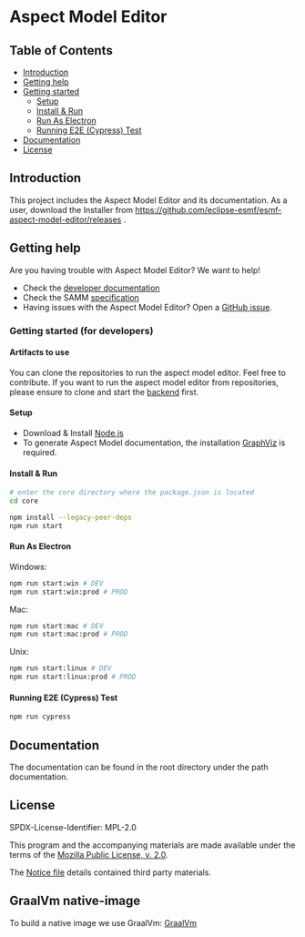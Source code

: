 # Aspect Model Editor

## Table of Contents

- [Introduction](#introduction)
- [Getting help](#getting-help)
- [Getting started](#getting-started)
  - [Setup](#setup)
  - [Install & Run](#install--run)
  - [Run As Electron](#run-as-electron)
  - [Running E2E (Cypress) Test](#running-e2e-cypress-test)
- [Documentation](#documentation)
- [License](#license)

## Introduction

This project includes the Aspect Model Editor and its documentation.
As a user, download the Installer from https://github.com/eclipse-esmf/esmf-aspect-model-editor/releases .

## Getting help

Are you having trouble with Aspect Model Editor? We want to help!

- Check the [developer documentation](https://eclipse-esmf.github.io)
- Check the
  SAMM [specification](https://eclipse-esmf.github.io/samm-specification/2.1.0/index.html)
- Having issues with the Aspect Model Editor? Open
  a [GitHub issue](https://github.com/eclipse-esmf/esmf-aspect-model-editor/issues).

### Getting started (for developers)

#### Artifacts to use 

You can clone the repositories to run the aspect model editor. Feel free to contribute.
If you want to run the aspect model editor from repositories, please ensure to clone and start the [backend](https://github.com/eclipse-esmf/esmf-aspect-model-editor-backend) first.

#### Setup

- Download & Install [Node.js](https://nodejs.org/en/download/)
- To generate Aspect Model documentation, the installation [GraphViz](https://graphviz.org/download) is required.

#### Install & Run

```bash
# enter the core directory where the package.json is located
cd core

npm install --legacy-peer-deps
npm run start
```

#### Run As Electron

Windows:

```bash
npm run start:win # DEV
npm run start:win:prod # PROD
```

Mac:

```bash
npm run start:mac # DEV
npm run start:mac:prod # PROD
```

Unix:

```bash
npm run start:linux # DEV
npm run start:linux:prod # PROD
```

#### Running E2E (Cypress) Test

```bash
npm run cypress
```

## Documentation

The documentation can be found in the root directory under the path documentation.

## License

SPDX-License-Identifier: MPL-2.0

This program and the accompanying materials are made available under the terms of the
[Mozilla Public License, v. 2.0](LICENSE).

The [Notice file](NOTICE.md) details contained third party materials.

## GraalVm native-image

To build a native image we use GraalVm: [GraalVm](https://github.com/oracle/graal/tree/vm-ce-22.1.0)
